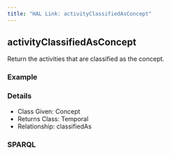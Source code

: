 ```yaml
---
title: "HAL Link: activityClassifiedAsConcept"
---
```


## activityClassifiedAsConcept

Return the activities that are classified as the concept.

### Example




### Details

* Class Given: Concept
* Returns Class: Temporal
* Relationship: classifiedAs


### SPARQL
```

```

